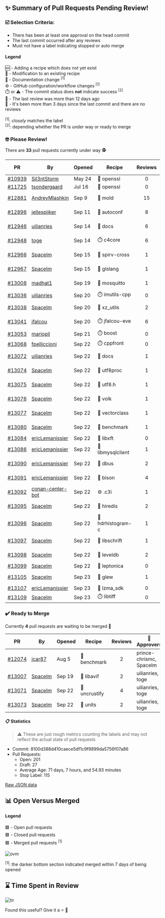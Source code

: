 ## :sparkles: Summary of Pull Requests Pending Review!

### :ballot_box_with_check: Selection Criteria:

- There has been at least one approval on the head commit
- The last commit occurred after any reviews
- Must not have a label indicating stopped or auto merge

#### Legend

:new: - Adding a recipe which does not yet exist<br>
:memo: - Modification to an existing recipe<br>
:green_book: - Documentation change <sup>[1]</sup><br>
:gear: - GitHub configuration/workflow changes <sup>[1]</sup><br>
:stopwatch: or :warning: - The commit status does **not** indicate success <sup>[2]</sup><br>
:bell: - The last review was more than 12 days ago<br>
:eyes: - It's been more than 3 days since the last commit and there are no reviews<br>
<br>
<sup>[1]</sup>: _closely_ matches the label<br>
<sup>[2]</sup>: depending whether the PR is under way or ready to merge

### :nerd_face: Please Review! 

There are **33** pull requests currently under way :detective:

PR | By | Opened | Recipe | Reviews | Last | :stop_sign: Blockers | :star2: Approvers
:---: | --- | --- | --- | :---: | --- | --- | ---
[#10939](https://github.com/conan-io/conan-center-index/pull/10939)|[Sil3ntStorm](https://github.com/Sil3ntStorm)|May 24|:memo: openssl|0|:eyes:||
[#11725](https://github.com/conan-io/conan-center-index/pull/11725)|[tsondergaard](https://github.com/tsondergaard)|Jul 16|:memo: openssl|0|:eyes:||
[#12881](https://github.com/conan-io/conan-center-index/pull/12881)|[AndreyMlashkin](https://github.com/AndreyMlashkin)|Sep 9|:memo: mold|15|Sep 23|uilianries|SSE4
[#12896](https://github.com/conan-io/conan-center-index/pull/12896)|[jellespijker](https://github.com/jellespijker)|Sep 11|:memo: autoconf|8|Sep 22|uilianries|danimtb
[#12946](https://github.com/conan-io/conan-center-index/pull/12946)|[uilianries](https://github.com/uilianries)|Sep 14|:green_book: docs|6|Sep 19||prince-chrismc
[#12948](https://github.com/conan-io/conan-center-index/pull/12948)|[toge](https://github.com/toge)|Sep 14|:stopwatch: c4core|6|Sep 22||prince-chrismc
[#12966](https://github.com/conan-io/conan-center-index/pull/12966)|[SpaceIm](https://github.com/SpaceIm)|Sep 15|:memo: spirv-cross|1|Sep 16||uilianries
[#12967](https://github.com/conan-io/conan-center-index/pull/12967)|[SpaceIm](https://github.com/SpaceIm)|Sep 15|:memo: glslang|1|Sep 16||uilianries
[#13008](https://github.com/conan-io/conan-center-index/pull/13008)|[madhat1](https://github.com/madhat1)|Sep 19|:memo: mosquitto|1|Sep 23||uilianries
[#13036](https://github.com/conan-io/conan-center-index/pull/13036)|[uilianries](https://github.com/uilianries)|Sep 20|:stopwatch: imutils-cpp|0|:eyes:||
[#13038](https://github.com/conan-io/conan-center-index/pull/13038)|[SpaceIm](https://github.com/SpaceIm)|Sep 20|:memo: xz_utils|2|Sep 22||uilianries
[#13041](https://github.com/conan-io/conan-center-index/pull/13041)|[jfalcou](https://github.com/jfalcou)|Sep 20|:stopwatch: jfalcou-eve|6|Sep 21||
[#13053](https://github.com/conan-io/conan-center-index/pull/13053)|[mariopil](https://github.com/mariopil)|Sep 21|:stopwatch: boost|0|||
[#13068](https://github.com/conan-io/conan-center-index/pull/13068)|[fpelliccioni](https://github.com/fpelliccioni)|Sep 22|:stopwatch: cppfront|0|||
[#13072](https://github.com/conan-io/conan-center-index/pull/13072)|[uilianries](https://github.com/uilianries)|Sep 22|:green_book: docs|1|Sep 23||toge
[#13074](https://github.com/conan-io/conan-center-index/pull/13074)|[SpaceIm](https://github.com/SpaceIm)|Sep 22|:memo: utf8proc|1|Sep 22||uilianries
[#13075](https://github.com/conan-io/conan-center-index/pull/13075)|[SpaceIm](https://github.com/SpaceIm)|Sep 22|:memo: utf8.h|1|Sep 22||uilianries
[#13076](https://github.com/conan-io/conan-center-index/pull/13076)|[SpaceIm](https://github.com/SpaceIm)|Sep 22|:memo: volk|1|Sep 22||uilianries
[#13077](https://github.com/conan-io/conan-center-index/pull/13077)|[SpaceIm](https://github.com/SpaceIm)|Sep 22|:memo: vectorclass|1|Sep 22||uilianries
[#13080](https://github.com/conan-io/conan-center-index/pull/13080)|[SpaceIm](https://github.com/SpaceIm)|Sep 22|:memo: benchmark|1|Sep 22||uilianries
[#13084](https://github.com/conan-io/conan-center-index/pull/13084)|[ericLemanissier](https://github.com/ericLemanissier)|Sep 22|:memo: libxft|0|||
[#13086](https://github.com/conan-io/conan-center-index/pull/13086)|[ericLemanissier](https://github.com/ericLemanissier)|Sep 22|:memo: libmysqlclient|1|Sep 23||
[#13090](https://github.com/conan-io/conan-center-index/pull/13090)|[ericLemanissier](https://github.com/ericLemanissier)|Sep 22|:memo: dbus|2|Sep 23||uilianries
[#13091](https://github.com/conan-io/conan-center-index/pull/13091)|[ericLemanissier](https://github.com/ericLemanissier)|Sep 22|:memo: bison|4|Sep 23||uilianries
[#13092](https://github.com/conan-io/conan-center-index/pull/13092)|[conan-center-bot](https://github.com/conan-center-bot)|Sep 22|:gear: .c3i|1|Sep 22||uilianries
[#13095](https://github.com/conan-io/conan-center-index/pull/13095)|[SpaceIm](https://github.com/SpaceIm)|Sep 22|:memo: hiredis|2|Sep 23||uilianries
[#13096](https://github.com/conan-io/conan-center-index/pull/13096)|[SpaceIm](https://github.com/SpaceIm)|Sep 22|:memo: hdrhistogram-c|1|Sep 23||uilianries
[#13097](https://github.com/conan-io/conan-center-index/pull/13097)|[SpaceIm](https://github.com/SpaceIm)|Sep 22|:memo: libschrift|1|Sep 23||uilianries
[#13098](https://github.com/conan-io/conan-center-index/pull/13098)|[SpaceIm](https://github.com/SpaceIm)|Sep 22|:memo: leveldb|2|Sep 23||uilianries
[#13099](https://github.com/conan-io/conan-center-index/pull/13099)|[SpaceIm](https://github.com/SpaceIm)|Sep 22|:memo: leptonica|0|||
[#13105](https://github.com/conan-io/conan-center-index/pull/13105)|[SpaceIm](https://github.com/SpaceIm)|Sep 23|:memo: glew|1|Sep 23||uilianries
[#13107](https://github.com/conan-io/conan-center-index/pull/13107)|[ericLemanissier](https://github.com/ericLemanissier)|Sep 23|:memo: lzma_sdk|0|||
[#13109](https://github.com/conan-io/conan-center-index/pull/13109)|[SpaceIm](https://github.com/SpaceIm)|Sep 23|:stopwatch: libtiff|0|||


### :heavy_check_mark: Ready to Merge 

Currently **4** pull requests are waiting to be merged :tada:


PR | By | Opened | Recipe | Reviews | :star2: Approvers
:---: | --- | --- | --- | :---: | ---
[#12074](https://github.com/conan-io/conan-center-index/pull/12074)|[jcar87](https://github.com/jcar87)|Aug 5|:memo: benchmark|2|prince-chrismc, SpaceIm
[#13007](https://github.com/conan-io/conan-center-index/pull/13007)|[SpaceIm](https://github.com/SpaceIm)|Sep 19|:memo: libavif|2|uilianries, toge
[#13071](https://github.com/conan-io/conan-center-index/pull/13071)|[SpaceIm](https://github.com/SpaceIm)|Sep 22|:memo: uncrustify|4|uilianries, toge
[#13073](https://github.com/conan-io/conan-center-index/pull/13073)|[SpaceIm](https://github.com/SpaceIm)|Sep 22|:memo: units|2|uilianries, toge


#### :clipboard: Statistics

> :warning: These are just rough metrics counting the labels and may not reflect the actual state of pull requests

- Commit: 8100d388d410caece5df1c9f9899da5756f07a86
- Pull Requests:
	- Open: 201
	- Draft: 27
	- Average Age: 71 days, 7 hours, and 54.93 minutes
	- Stop Label: 115
	

[Raw JSON data](https://raw.githubusercontent.com/prince-chrismc/conan-center-index-pending-review/raw-data/pending-review.json)

## :bar_chart: Open Versus Merged

#### Legend

:green_square: - Open pull requests<br>
:red_square: - Closed pull requests<br>
:purple_square: - Merged pull requests <sup>[1]</sup><br>

![ovm](https://github.com/prince-chrismc/conan-center-index-pending-review/blob/raw-data/open-versus-merged.gif?raw=true)

<sup>[1]</sup>: the darker bottom section indicated merged within 7 days of being opened

## :hourglass: Time Spent in Review

![tir](https://github.com/prince-chrismc/conan-center-index-pending-review/blob/raw-data/time-in-review.png?raw=true)

Found this useful? Give it a :star: :pray:
	